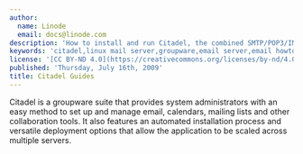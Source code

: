 ```yaml
---
author:
  name: Linode
  email: docs@linode.com
description: 'How to install and run Citadel, the combined SMTP/POP3/IMAP server on your Linode.'
keywords: 'citadel,linux mail server,groupware,email server,email howto'
license: '[CC BY-ND 4.0](https://creativecommons.org/licenses/by-nd/4.0)'
published: 'Thursday, July 16th, 2009'
title: Citadel Guides
---
```


Citadel is a groupware suite that provides system administrators with an easy method to set up and manage email, calendars, mailing lists and other collaboration tools. It also features an automated installation process and versatile deployment options that allow the application to be scaled across multiple servers.
